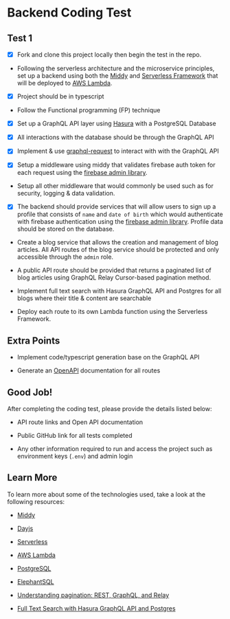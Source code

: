 # Backend Coding Test

## Test 1

- [x] Fork and clone this project locally then begin the test in the repo.

- Following the serverless architecture and the microservice principles, set up a backend using both the [Middy](https://middy.js.org/) and [Serverless Framework](https://serverless.com/) that will be deployed to [AWS Lambda](https://aws.amazon.com/lambda/).

- [x] Project should be in typescript

- Follow the Functional programming (FP) technique

- [x] Set up a GraphQL API layer using [Hasura](https://hasura.io/) with a PostgreSQL Database

- [x] All interactions with the database should be through the GraphQL API

- [x] Implement & use [graphql-request](https://github.com/prisma-labs/graphql-request) to interact with with the GraphQL API

- [x] Setup a middleware using middy that validates firebase auth token for each request using the [firebase admin library](https://firebase.google.com/docs/admin/setup).

- Setup all other middleware that would commonly be used such as for security, logging & data validation.

- [x] The backend should provide services that will allow users to sign up a profile that consists of `name` and `date of birth` which would authenticate with firebase authentication using the [firebase admin library](https://firebase.google.com/docs/admin/setup). Profile data should be stored on the database.

- Create a blog service that allows the creation and management of blog articles. All API routes of the blog service should be protected and only accessible through the `admin` role.

- A public API route should be provided that returns a paginated list of blog articles using GraphQL Relay Cursor-based pagination method.

- Implement full text search with Hasura GraphQL API and Postgres for all blogs where their title & content are searchable

- Deploy each route to its own Lambda function using the Serverless Framework.

## Extra Points

- Implement code/typescript generation base on the GraphQL API

- Generate an [OpenAPI](https://swagger.io/specification/) documentation for all routes

## Good Job!

After completing the coding test, please provide the details listed below:

- API route links and Open API documentation

- Public GitHub link for all tests completed

- Any other information required to run and access the project such as environment keys (`.env`) and admin login

## Learn More

To learn more about some of the technologies used, take a look at the following resources:

- [Middy](https://github.com/middyjs/middy)

- [Dayjs](https://day.js.org/)

- [Serverless](https://www.serverless.com/framework/docs/)

- [AWS Lambda](https://aws.amazon.com/lambda/getting-started/)

- [PostgreSQL](https://www.postgresql.org/)

- [ElephantSQL](https://www.elephantsql.com/docs/index.html)

- [Understanding pagination: REST, GraphQL, and Relay](https://www.apollographql.com/blog/graphql/pagination/understanding-pagination-rest-graphql-and-relay/)

- [Full Text Search with Hasura GraphQL API and Postgres](https://hasura.io/blog/full-text-search-with-hasura-graphql-api-postgres/)
